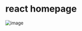# react homepage

![image](https://github.com/user-attachments/assets/1967a2d0-1ce8-4b31-b2c1-7ab9f3b76d10)
